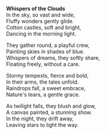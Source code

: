 **Whispers of the Clouds**  
In the sky, so vast and wide,  
Fluffy wonders gently glide.  
Cotton castles, soft and bright,  
Dancing in the morning light.  

They gather round, a playful crew,  
Painting skies in shades of blue.  
Whispers of dreams, they softly share,  
Floating freely, without a care.  

Stormy tempests, fierce and bold,  
In their arms, the tales unfold.  
Raindrops fall, a sweet embrace,  
Nature's tears, a gentle grace.  

As twilight falls, they blush and glow,  
A canvas painted, a stunning show.  
In the night, they drift away,  
Leaving stars to light the way.